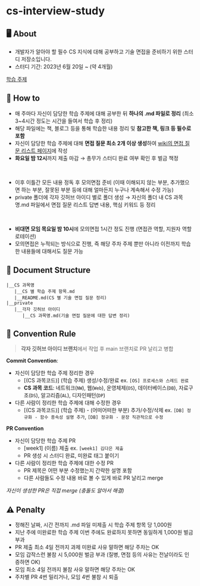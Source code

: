 # cs-interview-study

## 🖥️ About

- 개발자가 알아야 할 필수 CS 지식에 대해 공부하고 기술 면접을 준비하기 위한 스터디 저장소입니다.
- 스터디 기간: 2023년 6월 20일 ~ (약 4개월)

[학습 주제](https://github.com/jkde7721/cs-interview-study/wiki/%ED%95%99%EC%8A%B5-%EC%A3%BC%EC%A0%9C)

## 📝 How to

- 매 주마다 자신이 담당한 학습 주제에 대해 공부한 뒤 **하나의 .md 파일로 정리** (최소 3~4시간 정도는 시간을 들여서 학습 후 정리)
- 해당 파일에는 책, 블로그 등을 통해 학습한 내용 정리 및 **참고한 책, 링크 등 필수로 포함**
- 자신이 담당한 학습 주제에 대해 **면접 질문 최소 2개 이상 생성**하여 [wiki의 면접 질문 리스트 페이지](https://github.com/jkde7721/cs-interview-study/wiki)에 작성
- **화요일 밤 12시**까지 제출 마감 → 총무가 스터디 완료 여부 확인 후 벌금 책정

<br/>

- 이후 이틀간 모든 내용 정독 후 모의면접 준비 (이때 이해되지 않는 부분, 추가했으면 하는 부분, 잘못된 부분 등에 대해 얼마든지 누구나 계속해서 수정 가능)
- private 폴더에 각자 깃허브 아이디 별로 폴더 생성 → 자신의 폴더 내 CS 과목명.md 파일에서 면접 질문 리스트 답변 내용, 핵심 키워드 등 정리

<br/>

- **비대면 모임 목요일 밤 10시**에 모의면접 1시간 정도 진행 (면접관 역할, 지원자 역할 로테이션)
- 모의면접은 누적되는 방식으로 진행, 즉 해당 주차 주제 뿐만 아니라 이전까지 학습한 내용들에 대해서도 질문 가능

## 📁 Document Structure

```
|__CS 과목명
   |__CS 별 학습 주제 항목.md
   |__README.md(CS 별 기술 면접 질문 정리)
|__private
   |__각자 깃허브 아이디
      |__CS 과목명.md(기술 면접 질문에 대한 답변 정리)
```

## 📢 Convention Rule

> **각자 깃허브 아이디 브랜치**에서 작업 후 main 브랜치로 PR 날리고 병합

**Commit Convention**:

- 자신이 담당한 학습 주제 정리한 경우
  - [(CS 과목코드)] (학습 주제) 생성/수정/완료 ex. `[OS] 프로세스와 스레드 완료`
  - **CS 과목 코드**: 네트워크(`NW`), 웹(`Web`), 운영체제(`OS`), 데이터베이스(`DB`), 자료구조(`DS`), 알고리즘(`AL`), 디자인패턴(`DP`)
- 다른 사람이 정리한 학습 주제에 대해 수정한 경우
  - [(CS 과목코드)] (학습 주제) - (어떠어떠한 부분) 추가/수정/삭제 ex. `[DB] 정규화 - 함수 종속성 설명 추가`, `[DB] 정규화 - 문장 직관적으로 수정`

**PR Convention**

- 자신이 담당한 학습 주제 PR
  - [week1] (이름) 제출 ex. `[week1] 김다은 제출`
  - PR 생성 시 스터디 완료, 미완료 태그 붙이기
- 다른 사람이 정리한 학습 주제에 대한 수정 PR
  - PR 제목은 어떤 부분 수정했는지 간략한 설명 포함
  - 다른 사람들도 수정 내용 바로 볼 수 있게 바로 PR 날리고 merge

_자신이 생성한 PR은 직접 merge (충돌도 알아서 해결)_

## ⚠️ Penalty

- 정해진 날짜, 시간 전까지 .md 파일 미제출 시 학습 주제 항목 당 1,000원
- 지난 주에 미완료한 학습 주제 이번 주에도 완료하지 못하면 동일하게 1,000원 벌금 부과
- PR 제출 최소 4일 전까지 과제 미완료 사유 말하면 해당 주차는 OK
- 모임 갑작스런 불참 시 5,000원 벌금 부과 (질병, 면접 등의 사유는 전날이라도 인증하면 OK)
- 모임 최소 4일 전까지 불참 사유 말하면 해당 주차는 OK
- 주차별 PR 4번 밀리거나, 모임 4번 불참 시 퇴출
